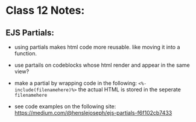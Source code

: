 # Class 12 Notes:

## EJS Partials:

- using partials makes html code more reusable. like moving it into a function.
- use partails on codeblocks whose html render and appear in the same view?

- make a partial by wrapping code in the following: `<%-include(filenamehere)%>` the actual HTML is stored in the seperate `filenamehere`
- see code examples on the following site: https://medium.com/@henslejoseph/ejs-partials-f6f102cb7433
